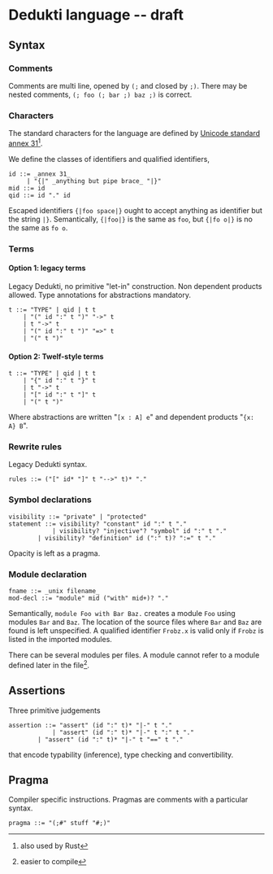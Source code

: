 # Dedukti language -- draft

## Syntax

### Comments

Comments are multi line, opened by `(;` and closed by `;)`. There
may be nested comments, `(; foo (; bar ;) baz ;)` is correct.

### Characters

The standard characters for the language are defined by [Unicode
standard annex
31](https://www.unicode.org/reports/tr31/tr31-33.html)[^1].

We define the classes of identifiers and qualified identifiers,

```
id ::= _annex 31_
     | "{|" _anything but pipe brace_ "|}"
mid ::= id
qid ::= id "." id
```

Escaped identifiers `{|foo space|}` ought to accept anything as identifier but
the string `|}`. Semantically, `{|foo|}` is the same as `foo`, but `{|fo o|}`
is no the same as `fo o`.

### Terms

#### Option 1: legacy terms

Legacy Dedukti, no primitive "let-in" construction. Non dependent
products allowed. Type annotations for abstractions mandatory.

```
t ::= "TYPE" | qid | t t
    | "(" id ":" t ")" "->" t
    | t "->" t
    | "(" id ":" t ")" "=>" t
    | "(" t ")"
```

#### Option 2: Twelf-style terms

```
t ::= "TYPE" | qid | t t
    | "{" id ":" t "}" t
    | t "->" t
    | "[" id ":" t "]" t
    | "(" t ")"
```

Where abstractions are written "`[x : A] e`" and dependent products
"`{x: A} B`".

### Rewrite rules

Legacy Dedukti syntax.

```
rules ::= ("[" id* "]" t "-->" t)* "."
```

### Symbol declarations

```
visibility ::= "private" | "protected"
statement ::= visibility? "constant" id ":" t "."
            | visibility? "injective"? "symbol" id ":" t "."
	    | visibility? "definition" id (":" t)? ":=" t "."
```

Opacity is left as a pragma.

### Module declaration

```
fname ::= _unix filename_
mod-decl ::= "module" mid ("with" mid+)? "."
```

Semantically, `module Foo with Bar Baz.` creates a module `Foo` using modules
`Bar` and `Baz`. The location of the source files where `Bar` and `Baz` are
found is left unspecified. A qualified identifier `Frobz.x` is valid only if
`Frobz` is listed in the imported modules.

There can be several modules per files. A module cannot refer to a
module defined later in the file[^2].

Assertions
----------

Three primitive judgements

```
assertion ::= "assert" (id ":" t)* "|-" t "."
            | "assert" (id ":" t)* "|-" t ":" t "."
	    | "assert" (id ":" t)* "|-" t "==" t "."
```

that encode typability (inference), type checking and convertibility.

Pragma
------

Compiler specific instructions. Pragmas are comments with a particular syntax.

```
pragma ::= "(;#" stuff "#;)"
```

[^1]: also used by Rust

[^2]: easier to compile
